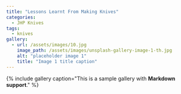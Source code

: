 ```yaml
---
title: "Lessons Learnt From Making Knives"
categories:
  - JHP Knives
tags:
  - knives
gallery:
  - url: /assets/images/10.jpg
    image_path: /assets/images/unsplash-gallery-image-1-th.jpg
    alt: "placeholder image 1"
    title: "Image 1 title caption"
---
```

{% include gallery caption="This is a sample gallery with **Markdown support**." %}

